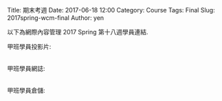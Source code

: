 Title: 期末考週
Date: 2017-06-18 12:00
Category: Course
Tags: Final
Slug: 2017spring-wcm-final
Author: yen

以下為網際內容管理 2017 Spring 第十八週學員連結.

<!-- PELICAN_END_SUMMARY -->

<!-- 導入 Brython 標準程式庫 -->
 
<script src="./../data/Brython-3.3.1/brython.js"></script>
<script src="./../data/Brython-3.3.1/brython_stdlib.js"></script>

<!-- 啟動 Brython -->

<script>
window.onload=function(){
// 設定 data/py 為共用程式路徑
brython({debug:1, pythonpath:['./../data/py']});
}
</script>

<p>甲班學員投影片:</p>
<div id="container1"></div>

<script type="text/python3">
from browser import document, html
container1 = document['container1']
adata = open("./../data/final/1a_list.txt").read()
alist = adata.splitlines()
n = 0
for stud_num in alist:
    mlink = html.A(stud_num, href="http://s"+str(stud_num)+".github.io/2017springwcm_hw")
    mlink += " | "
    n = n +1
    if n%8 == 0:
        mlink += html.BR()
    container1 <= mlink
</script>

<p><br />
甲班學員網誌:</p>
<div id="container2"></div>

<script type="text/python3">
from browser import document, html
adata = open("./../data/final/1a_list.txt").read()
alist = adata.splitlines()
container2 = document['container2']
n = 0
for stud_num in alist:
    mlink = html.A(stud_num, href="http://s"+str(stud_num)+".github.io/2017springwcm_hw/blog")
    mlink += " | "
    n = n +1
    if n%8 == 0:
        mlink += html.BR()
    container2 <= mlink
</script>

<p><br />
甲班學員倉儲:</p>
<div id="container3"></div>

<script type="text/python3">
from browser import document, html
adata = open("./../data/final/1a_list.txt").read()
alist = adata.splitlines()
container3 = document['container3']
n = 0
for stud_num in alist:
    mlink = html.A(stud_num, href="http://github.com/s"+str(stud_num)+"/2017springwcm_hw")
    mlink += " | "
    n = n +1
    if n%8 == 0:
        mlink += html.BR()
    container3 <= mlink
</script>
